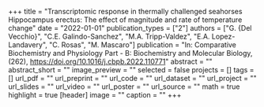 +++
title = "Transcriptomic response in thermally challenged seahorses Hippocampus erectus: The effect of magnitude and rate of temperature change"
date = "2022-01-01"
publication_types = ["2"]
authors = ["G. {Del Vecchio}", "C.E. Galindo-Sanchez", "M.A. Tripp-Valdez", "E.A. Lopez-Landavery", "C. Rosas", "M. Mascaro"]
publication = "In: Comparative Biochemistry and Physiology Part - B: Biochemistry and Molecular Biology, (262), https://doi.org/10.1016/j.cbpb.2022.110771"
abstract = ""
abstract_short = ""
image_preview = ""
selected = false
projects = []
tags = []
url_pdf = ""
url_preprint = ""
url_code = ""
url_dataset = ""
url_project = ""
url_slides = ""
url_video = ""
url_poster = ""
url_source = ""
math = true
highlight = true
[header]
image = ""
caption = ""
+++
